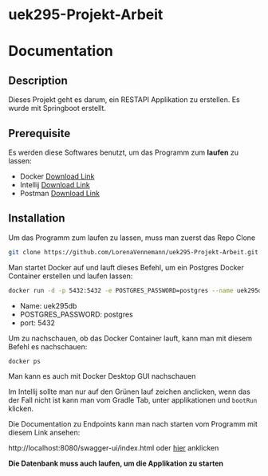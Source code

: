 # uek295-Projekt-Arbeit
# Documentation

## Description

Dieses Projekt geht es darum, ein RESTAPI Applikation zu erstellen. Es wurde mit Springboot erstellt.

## Prerequisite

Es werden diese Softwares benutzt, um das Programm zum  **laufen** zu lassen:

- Docker [Download Link](https://docs.docker.com/get-docker/)
- Intellij [Download Link](https://www.jetbrains.com/idea/)
- Postman [Download Link](https://www.postman.com/downloads/)

## Installation

Um das Programm zum laufen zu lassen, muss man zuerst das Repo Clone

```bash
git clone https://github.com/LorenaVennemann/uek295-Projekt-Arbeit.git
```

Man startet Docker auf und lauft dieses Befehl, um ein Postgres Docker Container erstellen und laufen lassen:

```bash
docker run -d -p 5432:5432 -e POSTGRES_PASSWORD=postgres --name uek295db postgres
```

- Name: uek295db
- POSTGRES_PASSWORD: postgres
- port: 5432

Um zu nachschauen, ob das Docker Container lauft, kann man mit diesem Befehl es nachschauen:

```bash
docker ps
```

Man kann es auch mit Docker Desktop GUI nachschauen

Im Intellij sollte man nur auf den Grünen lauf zeichen anclicken, wenn das der Fall nicht ist kann man vom Gradle Tab, unter applikationen und `bootRun` klicken.

Die Documentation zu Endpoints kann man nach starten vom Programm mit diesem Link ansehen:

http://localhost:8080/swagger-ui/index.html oder [hier](http://localhost:8080/swagger-ui/index.html) anklicken

**Die Datenbank muss auch laufen, um die Applikation zu starten**

